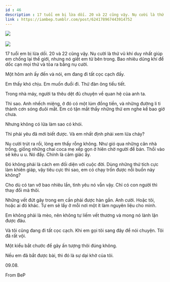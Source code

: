 ```yaml
---
id : 46
description : 17 tuổi em bị lừa dối. 20 và 22 cũng vậy. Nụ cười là thứ vũ khí duy nhất giúp em chống lại thế giới, nhưng nó giết em từ bên trong. Bao nhiêu dũng khí để dốc cạn mọi thứ và tỏa ra bằng nụ cười.
link : https://iambep.tumblr.com/post/624178967443914752
---
```


![](https://64.media.tumblr.com/c40873e21097cbacc889f6d7d9a77880/19f114703e6e49fa-e9/s1280x1920/e0aeb70ccf251728e6dbc395898e885d25cae9ed.jpg) 

![](https://64.media.tumblr.com/4074ced786e674bc1c8cb2834f4372f8/19f114703e6e49fa-9e/s1280x1920/7cd80f60cba8ea2ab1aaf5054572d7f9943f4579.jpg)

17 tuổi em bị lừa dối. 20 và 22 cũng vậy. Nụ cười là thứ vũ khí duy nhất
giúp em chống lại thế giới, nhưng nó giết em từ bên trong. Bao nhiêu dũng
khí để dốc cạn mọi thứ và tỏa ra bằng nụ cười.

Một hôm anh ấy đến và nói, em đang đi tất cọc cạch đấy.

Em thấy khó chịu. Em muốn đuổi đi. Thứ đàn ông tiểu tiết.

Trong nhà máy, người ta thêu dệt đủ chuyện về quan hệ của anh ta.

Thì sao. Anh nhếch miệng, ở đó có một lúm đồng tiền, và những đường li ti
thành cơn sóng đuôi mắt. Em có tận mắt thấy những thứ em nghe kể bao giờ
chưa.

Nhưng không có lửa làm sao có khói.

Thì phải yêu đã mới biết được. Và em nhất định phải xem lửa cháy?

Nụ cười trút ra rồi, lòng em thấy rỗng không. Như gió qua những căn nhà
trống, giống những chai coca mẹ xếp gọn ở hiên chờ người để bán. Thổi vào
sẽ kêu u u. Nó đấy. Chính là cảm giác ấy.

Đó không phải là cách em đối diện với cuộc đời. Dùng những thứ tích cực
làm khiên giáp, vậy tiêu cực thì sao, em có chạy trốn được nỗi buồn này
không?

Cho dù có tan vỡ bao nhiêu lần, tình yêu nó vẫn vậy. Chỉ có con người thì
thay đổi mà thôi.

Những vết đứt gãy trong em cần phải được hàn gắn. Anh cười. Hoặc tôi, hoặc
ai đó khác. Tự em sẽ lấy ở mỗi nơi một ít làm nguyên liệu cho mình.

Em không phải là mèo, nên không tự liếm vết thương và mong nó lành lặn được
đâu.

Và tôi cũng đang đi tất cọc cạch. Khi em gọi tôi sang đây để nói chuyện.
Tôi đã rất vội.

Một kiểu bắt chước để gây ấn tượng thôi đúng không.

Nếu em đã bắt được bài, thì đó là sự dại khờ của tôi.

09.08.

From BeP